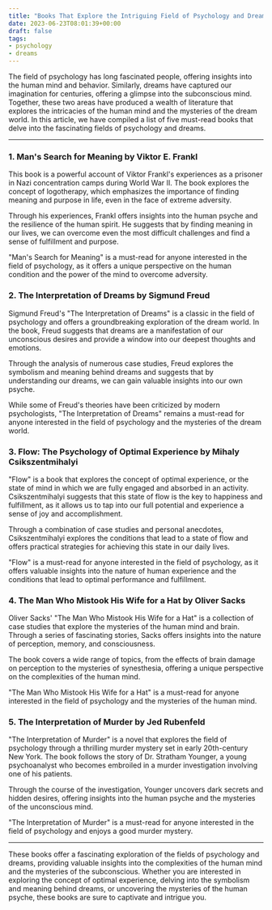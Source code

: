 ```yaml
---
title: "Books That Explore the Intriguing Field of Psychology and Dreams"
date: 2023-06-23T08:01:39+00:00
draft: false
tags:
- psychology
- dreams
---
```


The field of psychology has long fascinated people, offering insights into the human mind and behavior. Similarly, dreams have captured our imagination for centuries, offering a glimpse into the subconscious mind. Together, these two areas have produced a wealth of literature that explores the intricacies of the human mind and the mysteries of the dream world. In this article, we have compiled a list of five must-read books that delve into the fascinating fields of psychology and dreams.

---

### 1. Man's Search for Meaning by Viktor E. Frankl

This book is a powerful account of Viktor Frankl's experiences as a prisoner in Nazi concentration camps during World War II. The book explores the concept of logotherapy, which emphasizes the importance of finding meaning and purpose in life, even in the face of extreme adversity.

Through his experiences, Frankl offers insights into the human psyche and the resilience of the human spirit. He suggests that by finding meaning in our lives, we can overcome even the most difficult challenges and find a sense of fulfillment and purpose.

"Man's Search for Meaning" is a must-read for anyone interested in the field of psychology, as it offers a unique perspective on the human condition and the power of the mind to overcome adversity.

### 2. The Interpretation of Dreams by Sigmund Freud

Sigmund Freud's "The Interpretation of Dreams" is a classic in the field of psychology and offers a groundbreaking exploration of the dream world. In the book, Freud suggests that dreams are a manifestation of our unconscious desires and provide a window into our deepest thoughts and emotions.

Through the analysis of numerous case studies, Freud explores the symbolism and meaning behind dreams and suggests that by understanding our dreams, we can gain valuable insights into our own psyche.

While some of Freud's theories have been criticized by modern psychologists, "The Interpretation of Dreams" remains a must-read for anyone interested in the field of psychology and the mysteries of the dream world.

### 3. Flow: The Psychology of Optimal Experience by Mihaly Csikszentmihalyi

"Flow" is a book that explores the concept of optimal experience, or the state of mind in which we are fully engaged and absorbed in an activity. Csikszentmihalyi suggests that this state of flow is the key to happiness and fulfillment, as it allows us to tap into our full potential and experience a sense of joy and accomplishment.

Through a combination of case studies and personal anecdotes, Csikszentmihalyi explores the conditions that lead to a state of flow and offers practical strategies for achieving this state in our daily lives.

"Flow" is a must-read for anyone interested in the field of psychology, as it offers valuable insights into the nature of human experience and the conditions that lead to optimal performance and fulfillment.

### 4. The Man Who Mistook His Wife for a Hat by Oliver Sacks

Oliver Sacks' "The Man Who Mistook His Wife for a Hat" is a collection of case studies that explore the mysteries of the human mind and brain. Through a series of fascinating stories, Sacks offers insights into the nature of perception, memory, and consciousness.

The book covers a wide range of topics, from the effects of brain damage on perception to the mysteries of synesthesia, offering a unique perspective on the complexities of the human mind.

"The Man Who Mistook His Wife for a Hat" is a must-read for anyone interested in the field of psychology and the mysteries of the human mind.

### 5. The Interpretation of Murder by Jed Rubenfeld

"The Interpretation of Murder" is a novel that explores the field of psychology through a thrilling murder mystery set in early 20th-century New York. The book follows the story of Dr. Stratham Younger, a young psychoanalyst who becomes embroiled in a murder investigation involving one of his patients.

Through the course of the investigation, Younger uncovers dark secrets and hidden desires, offering insights into the human psyche and the mysteries of the unconscious mind.

"The Interpretation of Murder" is a must-read for anyone interested in the field of psychology and enjoys a good murder mystery.

---

These books offer a fascinating exploration of the fields of psychology and dreams, providing valuable insights into the complexities of the human mind and the mysteries of the subconscious. Whether you are interested in exploring the concept of optimal experience, delving into the symbolism and meaning behind dreams, or uncovering the mysteries of the human psyche, these books are sure to captivate and intrigue you.